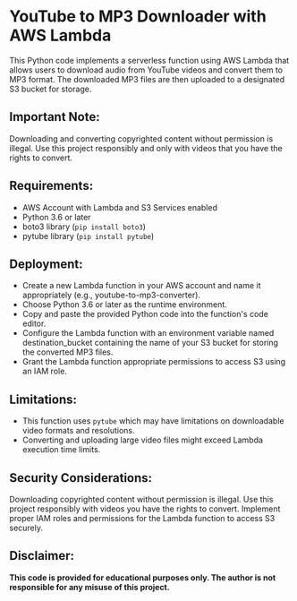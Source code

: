 # YouTube to MP3 Downloader with AWS Lambda
This Python code implements a serverless function using AWS Lambda that allows users to download audio from YouTube videos and convert them to MP3 format. 
The downloaded MP3 files are then uploaded to a designated S3 bucket for storage.

## Important Note: 
Downloading and converting copyrighted content without permission is illegal. Use this project responsibly and only with videos that you have the rights to convert.

## Requirements:

- AWS Account with Lambda and S3 Services enabled
- Python 3.6 or later
- boto3 library (`pip install boto3`)
- pytube library (`pip install pytube`)

## Deployment:

- Create a new Lambda function in your AWS account and name it appropriately (e.g., youtube-to-mp3-converter).
- Choose Python 3.6 or later as the runtime environment.
- Copy and paste the provided Python code into the function's code editor.
- Configure the Lambda function with an environment variable named destination_bucket containing the name of your S3 bucket for storing the converted MP3 files.
- Grant the Lambda function appropriate permissions to access S3 using an IAM role.

## Limitations:

- This function uses `pytube` which may have limitations on downloadable video formats and resolutions.
- Converting and uploading large video files might exceed Lambda execution time limits.

## Security Considerations:

Downloading copyrighted content without permission is illegal. Use this project responsibly with videos you have the rights to convert.
Implement proper IAM roles and permissions for the Lambda function to access S3 securely.


## Disclaimer:

**This code is provided for educational purposes only. The author is not responsible for any misuse of this project.**
